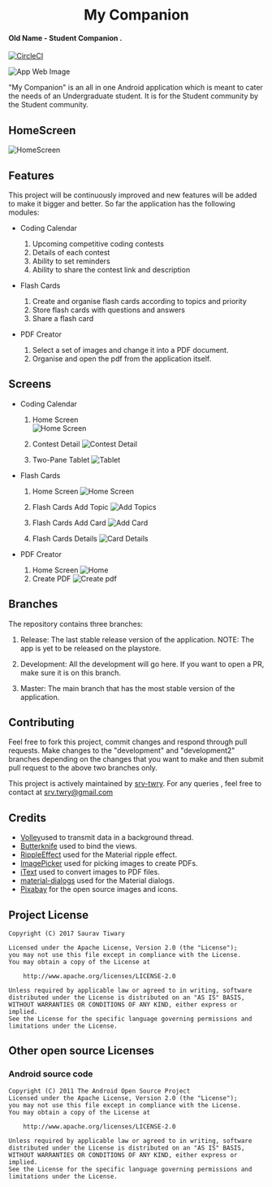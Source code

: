 
<div style="text-align: center; "> <h1> My Companion </h1> </div>

#### Old Name - Student Companion  .

[![CircleCI](https://circleci.com/gh/srv-twry/My-Companion.svg?style=svg)](https://circleci.com/gh/srv-twry/My-Companion)

![App Web Image](https://raw.githubusercontent.com/srv-twry/My-Companion/development/ImagesAndScreenshots/StudentCompanion.png)

"My Companion" is an all in one Android application which is meant to cater the needs of an Undergraduate student. It is for the Student community by the Student community.  

## HomeScreen
![HomeScreen](https://raw.githubusercontent.com/srv-twry/My-Companion/development/ImagesAndScreenshots/HomeScreen.png)

## Features
This project will be continuously improved and new features will be added to make it bigger and better. So far the application has the following modules:    

+ Coding Calendar
    1. Upcoming competitive coding contests
    2. Details of each contest
    3. Ability to set reminders
    4. Ability to share the contest link and description
    
+ Flash Cards
    1. Create and organise flash cards according to topics and priority
    2. Store flash cards with questions and answers
    3. Share a flash card

+ PDF Creator
    1. Select a set of images and change it into a PDF document.
    2. Organise and open the pdf from the application itself.  

## Screens
+ Coding Calendar
    1. Home Screen  
              ![Home Screen](https://raw.githubusercontent.com/srv-twry/My-Companion/development/ImagesAndScreenshots/CodingCalendarHome.png) 

    2. Contest Detail
              ![Contest Detail](https://raw.githubusercontent.com/srv-twry/My-Companion/development/ImagesAndScreenshots/CodingCalendarContestDetails.png)

    3. Two-Pane Tablet
              ![Tablet](https://raw.githubusercontent.com/srv-twry/My-Companion/development/ImagesAndScreenshots/CodingCalendarTwoPane.png)


+ Flash Cards
    1. Home Screen
              ![Home Screen](https://raw.githubusercontent.com/srv-twry/My-Companion/development/ImagesAndScreenshots/FlashCardsTopicsHome.png)   

    2. Flash Cards Add Topic
              ![Add Topics](https://raw.githubusercontent.com/srv-twry/My-Companion/development/ImagesAndScreenshots/FlashCardsAddTopic.png) 

    3. Flash Cards Add Card
              ![Add Card](https://raw.githubusercontent.com/srv-twry/My-Companion/development/ImagesAndScreenshots/FlashCardsAddCard.png)   

    4. Flash Cards Details
              ![Card Details](https://raw.githubusercontent.com/srv-twry/My-Companion/development/ImagesAndScreenshots/FlashCardDetails.png)  


+ PDF Creator
    1. Home Screen
              ![Home](https://raw.githubusercontent.com/srv-twry/My-Companion/development/ImagesAndScreenshots/PDFCreatorHome.png)
    2. Create PDF
              ![Create pdf](https://raw.githubusercontent.com/srv-twry/My-Companion/development/ImagesAndScreenshots/PDFCreatorCreatePDF.png)  


## Branches
The repository contains three branches:  

 1. Release: The last stable release version of the application.
            NOTE: The app is yet to be released on the playstore.

 2. Development: All the development will go here. If you want to open a PR, make sure it is on this branch.
           
 3. Master: The main branch that has the most stable version of the application.    
 
## Contributing
Feel free to fork this project, commit changes and respond through pull requests. Make changes to the "development" and "development2" branches depending on the changes that you want to make and then submit pull request to the above two branches only.

This project is actively maintained by [srv-twry](https://github.com/srv-twry/My-Companion). For any queries , feel free to contact at srv.twry@gmail.com

## Credits

+ [Volley](https://github.com/google/volley)used to transmit data in a background thread.
+ [Butterknife](https://github.com/JakeWharton/butterknife) used to bind the views.
+ [RippleEffect](https://github.com/emanzanoaxa/RippleEffect) used for the Material ripple effect.  
+ [ImagePicker](https://github.com/nguyenhoanglam/ImagePicker) used for picking images to create PDFs.
+ [iText](https://github.com/itext/itextpdf) used to convert images to PDF files.
+ [material-dialogs](https://github.com/afollestad/material-dialogs) used for the Material dialogs.
+ [Pixabay](https://pixabay.com/) for the open source images and icons.  


## Project License
```
Copyright (C) 2017 Saurav Tiwary

Licensed under the Apache License, Version 2.0 (the "License");
you may not use this file except in compliance with the License.
You may obtain a copy of the License at

    http://www.apache.org/licenses/LICENSE-2.0

Unless required by applicable law or agreed to in writing, software
distributed under the License is distributed on an "AS IS" BASIS,
WITHOUT WARRANTIES OR CONDITIONS OF ANY KIND, either express or implied.
See the License for the specific language governing permissions and
limitations under the License.
```
## Other open source Licenses

### Android source code
```
Copyright (C) 2011 The Android Open Source Project
Licensed under the Apache License, Version 2.0 (the "License");
you may not use this file except in compliance with the License.
You may obtain a copy of the License at

    http://www.apache.org/licenses/LICENSE-2.0

Unless required by applicable law or agreed to in writing, software
distributed under the License is distributed on an "AS IS" BASIS,
WITHOUT WARRANTIES OR CONDITIONS OF ANY KIND, either express or implied.
See the License for the specific language governing permissions and
limitations under the License.
```

